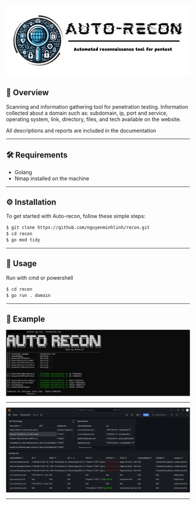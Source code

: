 ![auto-recon mascot](_img/autorecon_pic2.png)

## 🎯 Overview

Scanning and information gathering tool for penetration testing. Information collected about
a domain such as: subdomain, ip, port and service, operating system, link, directory, files, and tech available on
the website.

All descriptions and reports are included in the documentation

---

## 🛠️ Requirements

- Golang
- Nmap installed on the machine

---

## ⚙️ Installation

To get started with Auto-recon, follow these simple steps:

```bash
$ git clone https://github.com/nguyenminhlinh/recon.git
$ cd recon
$ go mod tidy
```

---

## 📖 Usage

Run with cmd or powershell
```bash
$ cd recon
$ go run . domain
```
---

## 📝 Example

![auto-recon ex1](_img/ex1.png)

---

![auto-recon ex2](_img/ex2.png)

---
